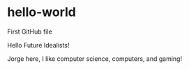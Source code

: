 # hello-world
First GitHub file

Hello Future Idealists!

Jorge here, I like computer science, computers, and gaming! 
